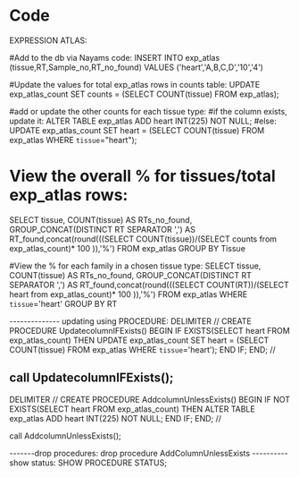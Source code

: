 # Code
EXPRESSION ATLAS:

#Add to the db via Nayams code:
INSERT INTO exp_atlas (tissue,RT,Sample_no,RT_no_found) VALUES ('heart','A,B,C,D','10','4')

#Update the values for total exp_atlas rows in counts table:
UPDATE exp_atlas_count
SET counts = (SELECT COUNT(tissue) FROM exp_atlas);

#add or update the other counts for each tissue type:
#if the column exists, update it:
ALTER TABLE exp_atlas
	ADD heart INT(225) NOT NULL;
#else:
UPDATE exp_atlas_count
SET heart = (SELECT COUNT(tissue) FROM exp_atlas WHERE `tissue`="heart");

# View the overall % for tissues/total exp_atlas rows:
SELECT tissue, COUNT(tissue) AS RTs_no_found, GROUP_CONCAT(DISTINCT RT SEPARATOR ',') AS RT_found,concat(round(((SELECT COUNT(tissue))/(SELECT counts from exp_atlas_count)* 100 )),'%') FROM exp_atlas GROUP BY Tissue

#View the % for each family in a chosen tissue type:
SELECT tissue, COUNT(tissue) AS RTs_no_found, GROUP_CONCAT(DISTINCT RT SEPARATOR ',') AS RT_found,concat(round(((SELECT COUNT(RT))/(SELECT heart from exp_atlas_count)* 100 )),'%') FROM exp_atlas WHERE `tissue`='heart' GROUP BY RT


-------------- updating using PROCEDURE:
DELIMITER //
CREATE PROCEDURE UpdatecolumnIFExists()
BEGIN 
IF EXISTS(SELECT heart FROM exp_atlas_count)
THEN 
    UPDATE exp_atlas_count
    SET heart = (SELECT COUNT(tissue) FROM exp_atlas WHERE `tissue`='heart');
END IF;
END;
//

call UpdatecolumnIFExists();
------------------------------------
DELIMITER //
CREATE PROCEDURE AddcolumnUnlessExists()
BEGIN 
IF NOT EXISTS(SELECT heart FROM exp_atlas_count)
THEN 
    ALTER TABLE exp_atlas
	ADD heart INT(225) NOT NULL;
END IF;
END;
//

call AddcolumnUnlessExists();

-------drop procedures: 
drop procedure AddColumnUnlessExists
---------- show status:
SHOW PROCEDURE STATUS;
